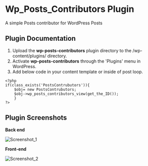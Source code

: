 # Wp_Posts_Contributors Plugin
A simple Posts contributor for WordPress Posts

## Plugin Documentation
1. Upload the **wp-posts-contributors** plugin directory to the /wp-content/plugins/ directory.
2. Activate **wp-posts-contributors** through the 'Plugins' menu in WordPress.
3. Add below code in your content template or inside of post loop.

```
<?php
if(class_exists('PostsContrubutors')){
	$obj= new PostsContrubutors;
	$obj->wp_posts_contributors_view(get_the_ID());
	}
?>
 ```
## Plugin Screenshots

**Back end**

![Screenshot_1](https://user-images.githubusercontent.com/6370697/61773626-f1c14700-ae16-11e9-85f0-f2c6624a4863.png)


**Front-end** 

![Screenshot_2](https://user-images.githubusercontent.com/6370697/61777204-61870000-ae1e-11e9-96a1-1f5779c5b273.png)

